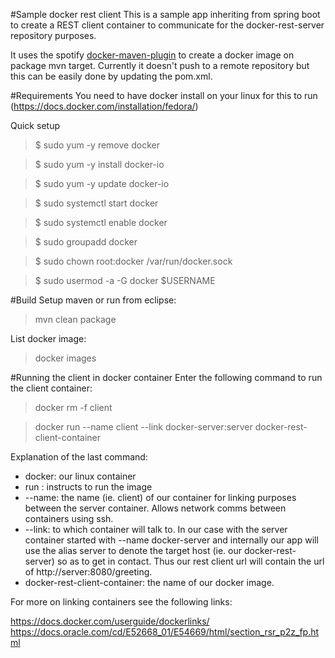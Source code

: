 #Sample docker rest client
This is a sample app inheriting from spring boot to create a REST client container to communicate for the docker-rest-server repository purposes.

It uses the spotify [docker-maven-plugin](https://github.com/spotify/docker-maven-plugin "docker-maven-plugin") to create a docker image on package mvn target. Currently it doesn't push to a remote repository but this can be easily done by updating the pom.xml.

#Requirements
You need to have docker install on your linux for this to run (https://docs.docker.com/installation/fedora/)

Quick setup

>$ sudo yum -y remove docker


>$ sudo yum -y install docker-io


>$ sudo yum -y update docker-io

>$ sudo systemctl start docker

>$ sudo systemctl enable docker

>$ sudo groupadd docker

>$ sudo chown root:docker /var/run/docker.sock

>$ sudo usermod -a -G docker $USERNAME

#Build
Setup maven or run from eclipse:

>mvn clean package

List docker image:

>docker images

#Running the client in docker container
Enter the following command to run the client container:

> docker rm -f client

> docker run --name client --link docker-server:server docker-rest-client-container

Explanation of the last command:

* docker: our linux container
* run   : instructs to run the image 
* --name: the name (ie. client) of our container for linking purposes between the server container. Allows network comms between containers using ssh.
* --link: to which container will talk to. In our case with the server container started with --name docker-server and internally our app will use the alias server to denote the target host (ie. our docker-rest-server) so as to get in contact. Thus our rest client url will contain the url of http://server:8080/greeting.
* docker-rest-client-container: the name of our docker image.

For more on linking containers see the following links:

<a href=https://docs.docker.com/userguide/dockerlinks/>https://docs.docker.com/userguide/dockerlinks/</a>
<br/>
<a href=https://docs.oracle.com/cd/E52668_01/E54669/html/section_rsr_p2z_fp.html>https://docs.oracle.com/cd/E52668_01/E54669/html/section_rsr_p2z_fp.html</a>